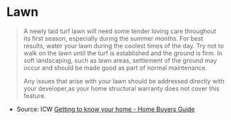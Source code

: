# Lawn

> A newly laid turf lawn will need some tender loving care throughout its first season, especially during the summer months. For best results, water your lawn during the coolest times of the day. Try not to walk on the lawn until the turf is established and the ground is firm. In soft landscaping, such as lawn areas, settlement of the ground may occur and should be made good as part of normal maintenance.
> 
> Any issues that arise with your lawn should be addressed directly with your developer,as your home structural warranty does not cover this feature.

* Source: ICW [Getting to know your home - Home Buyers Guide](https://wbh1.co.uk/wp-content/uploads/2019/12/Getting-to-Know-Your-Home_v6..pdf)
